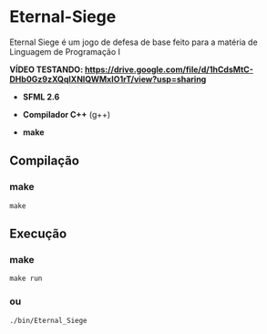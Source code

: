# Eternal-Siege
Eternal Siege é um jogo de defesa de base feito para a matéria de Linguagem de Programação I

**VÍDEO TESTANDO: https://drive.google.com/file/d/1hCdsMtC-DHb0Gz9zXQqlXNIQWMxIO1rT/view?usp=sharing**

- **SFML 2.6**

- **Compilador C++** (g++)

- **make**


## Compilação
### make
```
make
```

## Execução
### make
```
make run
```
### ou
```
./bin/Eternal_Siege
```

